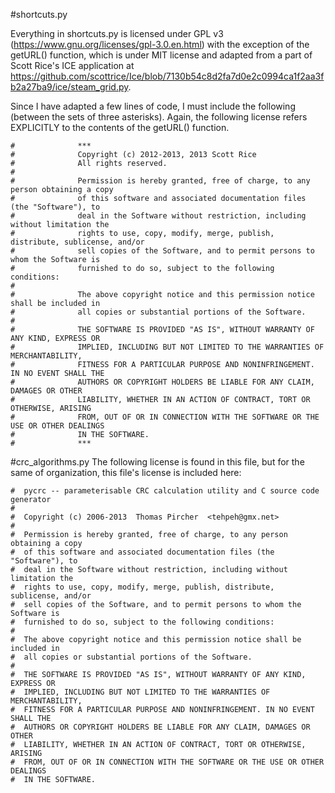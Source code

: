 #shortcuts.py

Everything in shortcuts.py is licensed under GPL v3 (https://www.gnu.org/licenses/gpl-3.0.en.html) with the exception of the getURL() function, which is under MIT license and adapted from a part of Scott Rice's ICE application at https://github.com/scottrice/Ice/blob/7130b54c8d2fa7d0e2c0994ca1f2aa3fb2a27ba9/ice/steam_grid.py.

Since I have adapted a few lines of code, I must include the following (between the sets of three asterisks). Again, the following license refers EXPLICITLY to the contents of the getURL() function.
```
#              ***
#              Copyright (c) 2012-2013, 2013 Scott Rice
#              All rights reserved.
#
#              Permission is hereby granted, free of charge, to any person obtaining a copy
#              of this software and associated documentation files (the "Software"), to
#              deal in the Software without restriction, including without limitation the
#              rights to use, copy, modify, merge, publish, distribute, sublicense, and/or
#              sell copies of the Software, and to permit persons to whom the Software is
#              furnished to do so, subject to the following conditions:
#
#              The above copyright notice and this permission notice shall be included in
#              all copies or substantial portions of the Software.
#
#              THE SOFTWARE IS PROVIDED "AS IS", WITHOUT WARRANTY OF ANY KIND, EXPRESS OR
#              IMPLIED, INCLUDING BUT NOT LIMITED TO THE WARRANTIES OF MERCHANTABILITY,
#              FITNESS FOR A PARTICULAR PURPOSE AND NONINFRINGEMENT. IN NO EVENT SHALL THE
#              AUTHORS OR COPYRIGHT HOLDERS BE LIABLE FOR ANY CLAIM, DAMAGES OR OTHER
#              LIABILITY, WHETHER IN AN ACTION OF CONTRACT, TORT OR OTHERWISE, ARISING
#              FROM, OUT OF OR IN CONNECTION WITH THE SOFTWARE OR THE USE OR OTHER DEALINGS
#              IN THE SOFTWARE.
#              ***
```
#crc_algorithms.py
The following license is found in this file, but for the same of organization, this file's license is included here:
```
#  pycrc -- parameterisable CRC calculation utility and C source code generator
#
#  Copyright (c) 2006-2013  Thomas Pircher  <tehpeh@gmx.net>
#
#  Permission is hereby granted, free of charge, to any person obtaining a copy
#  of this software and associated documentation files (the "Software"), to
#  deal in the Software without restriction, including without limitation the
#  rights to use, copy, modify, merge, publish, distribute, sublicense, and/or
#  sell copies of the Software, and to permit persons to whom the Software is
#  furnished to do so, subject to the following conditions:
#
#  The above copyright notice and this permission notice shall be included in
#  all copies or substantial portions of the Software.
#
#  THE SOFTWARE IS PROVIDED "AS IS", WITHOUT WARRANTY OF ANY KIND, EXPRESS OR
#  IMPLIED, INCLUDING BUT NOT LIMITED TO THE WARRANTIES OF MERCHANTABILITY,
#  FITNESS FOR A PARTICULAR PURPOSE AND NONINFRINGEMENT. IN NO EVENT SHALL THE
#  AUTHORS OR COPYRIGHT HOLDERS BE LIABLE FOR ANY CLAIM, DAMAGES OR OTHER
#  LIABILITY, WHETHER IN AN ACTION OF CONTRACT, TORT OR OTHERWISE, ARISING
#  FROM, OUT OF OR IN CONNECTION WITH THE SOFTWARE OR THE USE OR OTHER DEALINGS
#  IN THE SOFTWARE.
```
